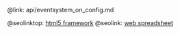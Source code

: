 @link: api/eventsystem_on_config.md

@seolinktop: [html5 framework](https://webix.com)
@seolink: [web spreadsheet](https://webix.com/spreadsheet/)